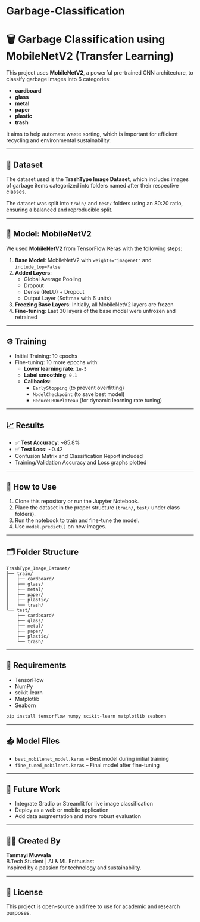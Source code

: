 # Garbage-Classification
# 🗑️ Garbage Classification using MobileNetV2 (Transfer Learning)

This project uses **MobileNetV2**, a powerful pre-trained CNN architecture, to classify garbage images into 6 categories:

- **cardboard**
- **glass**
- **metal**
- **paper**
- **plastic**
- **trash**

It aims to help automate waste sorting, which is important for efficient recycling and environmental sustainability.

---

## 📁 Dataset

The dataset used is the **TrashType Image Dataset**, which includes images of garbage items categorized into folders named after their respective classes.

The dataset was split into `train/` and `test/` folders using an 80:20 ratio, ensuring a balanced and reproducible split.

---

## 🧠 Model: MobileNetV2

We used **MobileNetV2** from TensorFlow Keras with the following steps:

1. **Base Model**: MobileNetV2 with `weights="imagenet"` and `include_top=False`
2. **Added Layers**:
   - Global Average Pooling
   - Dropout
   - Dense (ReLU) + Dropout
   - Output Layer (Softmax with 6 units)
3. **Freezing Base Layers**: Initially, all MobileNetV2 layers are frozen
4. **Fine-tuning**: Last 30 layers of the base model were unfrozen and retrained

---

## ⚙️ Training

- Initial Training: 10 epochs
- Fine-tuning: 10 more epochs with:
  - **Lower learning rate**: `1e-5`
  - **Label smoothing**: `0.1`
  - **Callbacks**:
    - `EarlyStopping` (to prevent overfitting)
    - `ModelCheckpoint` (to save best model)
    - `ReduceLROnPlateau` (for dynamic learning rate tuning)

---

## 📈 Results

- ✅ **Test Accuracy**: ~85.8%
- ✅ **Test Loss**: ~0.42
- Confusion Matrix and Classification Report included
- Training/Validation Accuracy and Loss graphs plotted

---

## 🧪 How to Use

1. Clone this repository or run the Jupyter Notebook.
2. Place the dataset in the proper structure (`train/`, `test/` under class folders).
3. Run the notebook to train and fine-tune the model.
4. Use `model.predict()` on new images.

---

## 🗂️ Folder Structure

```
TrashType_Image_Dataset/
├── train/
│   ├── cardboard/
│   ├── glass/
│   ├── metal/
│   ├── paper/
│   ├── plastic/
│   └── trash/
└── test/
    ├── cardboard/
    ├── glass/
    ├── metal/
    ├── paper/
    ├── plastic/
    └── trash/
```

---

## 🧾 Requirements

- TensorFlow
- NumPy
- scikit-learn
- Matplotlib
- Seaborn

```bash
pip install tensorflow numpy scikit-learn matplotlib seaborn
```

---

## 📥 Model Files

- `best_mobilenet_model.keras` – Best model during initial training
- `fine_tuned_mobilenet.keras` – Final model after fine-tuning

---

## 📌 Future Work

- Integrate Gradio or Streamlit for live image classification
- Deploy as a web or mobile application
- Add data augmentation and more robust evaluation

---

## 🙋‍♀️ Created By

**Tanmayi Muvvala**  
B.Tech Student | AI & ML Enthusiast  
Inspired by a passion for technology and sustainability.

---

## 🌱 License

This project is open-source and free to use for academic and research purposes.

